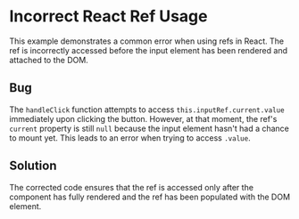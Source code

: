 # Incorrect React Ref Usage
This example demonstrates a common error when using refs in React. The ref is incorrectly accessed before the input element has been rendered and attached to the DOM.

## Bug
The `handleClick` function attempts to access `this.inputRef.current.value` immediately upon clicking the button. However, at that moment, the ref's `current` property is still `null` because the input element hasn't had a chance to mount yet.  This leads to an error when trying to access `.value`.

## Solution
The corrected code ensures that the ref is accessed only after the component has fully rendered and the ref has been populated with the DOM element.